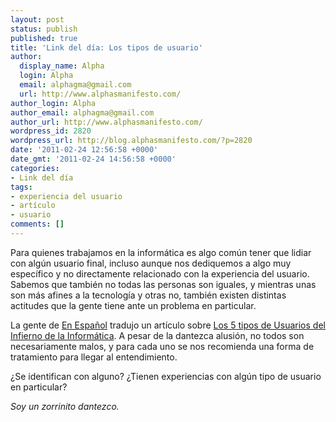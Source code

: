 ```yaml
---
layout: post
status: publish
published: true
title: 'Link del día: Los tipos de usuario'
author:
  display_name: Alpha
  login: Alpha
  email: alphagma@gmail.com
  url: http://www.alphasmanifesto.com/
author_login: Alpha
author_email: alphagma@gmail.com
author_url: http://www.alphasmanifesto.com/
wordpress_id: 2820
wordpress_url: http://blog.alphasmanifesto.com/?p=2820
date: '2011-02-24 12:56:58 +0000'
date_gmt: '2011-02-24 14:56:58 +0000'
categories:
- Link del día
tags:
- experiencia del usuario
- artículo
- usuario
comments: []
---
```


Para quienes trabajamos en la informática es algo común tener que lidiar con algún usuario final, incluso aunque nos dediquemos a algo muy específico y no directamente relacionado con la experiencia del usuario. Sabemos que también no todas las personas son iguales, y mientras unas son más afines a la tecnología y otras no, también existen distintas actitudes que la gente tiene ante un problema en particular.

La gente de [En Español](http://www.enespanol.com.ar) tradujo un artículo sobre [Los 5 tipos de Usuarios del Infierno de la Informática](http://www.enespanol.com.ar/2011/02/16/los-5-usuarios-del-infierno-de-la-informatica/). A pesar de la dantezca alusión, no todos son necesariamente malos, y para cada uno se nos recomienda una forma de tratamiento para llegar al entendimiento.

 ¿Se identifican con alguno?  ¿Tienen experiencias con algún tipo de usuario en particular?

_Soy un zorrinito dantezco._
